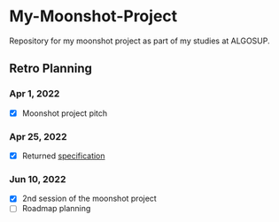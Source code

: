 # My-Moonshot-Project
Repository for my moonshot project as part of my studies at ALGOSUP.

## Retro Planning

### Apr 1, 2022
- [x] Moonshot project pitch

### Apr 25, 2022
- [x] Returned [specification](https://github.com/lauraleehollande/My-Moonshot-Project/blob/main/Specification.md)

### Jun 10, 2022
- [x] 2nd session of the moonshot project
- [ ] Roadmap planning
